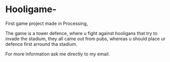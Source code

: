 # Hooligame-
First game project made in Processing, 

The game is a tower defence, where u fight against hooligans that try to invade the stadium, they all came out from pubs, whereas u should place ur defence first arround tha stadium.  

For more information ask me directly to my email. 
